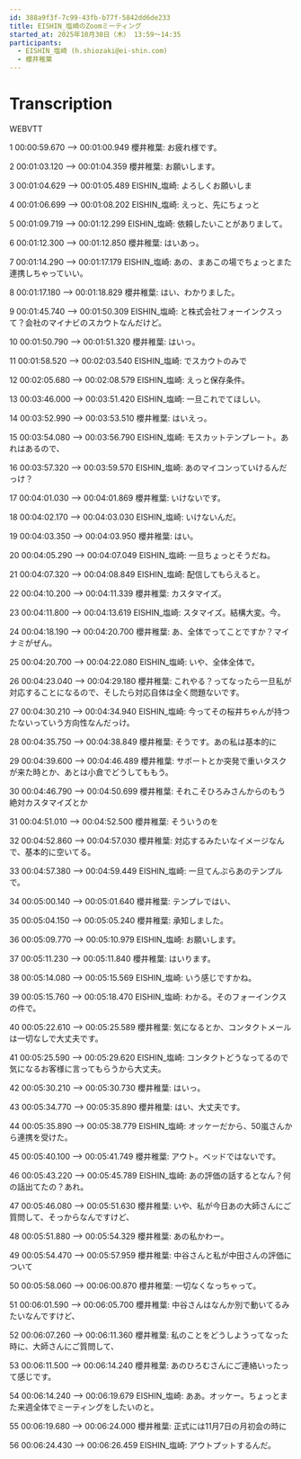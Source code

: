 ```yaml
---
id: 388a9f3f-7c99-43fb-b77f-5842dd6de233
title: EISHIN_塩崎のZoomミーティング
started_at: 2025年10月30日（木） 13:59〜14:35
participants:
  - EISHIN_塩崎 (h.shiozaki@ei-shin.com)
  - 櫻井稚葉
---
```


# Transcription

WEBVTT

1
00:00:59.670 --> 00:01:00.949
櫻井稚葉: お疲れ様です。

2
00:01:03.120 --> 00:01:04.359
櫻井稚葉: お願いします。

3
00:01:04.629 --> 00:01:05.489
EISHIN_塩崎: よろしくお願いしま

4
00:01:06.699 --> 00:01:08.202
EISHIN_塩崎: えっと、先にちょっと

5
00:01:09.719 --> 00:01:12.299
EISHIN_塩崎: 依頼したいことがありまして。

6
00:01:12.300 --> 00:01:12.850
櫻井稚葉: はいあっ。

7
00:01:14.290 --> 00:01:17.179
EISHIN_塩崎: あの、まあこの場でちょっとまた連携しちゃっていい。

8
00:01:17.180 --> 00:01:18.829
櫻井稚葉: はい、わかりました。

9
00:01:45.740 --> 00:01:50.309
EISHIN_塩崎: と株式会社フォーインクスって？会社のマイナビのスカウトなんだけど。

10
00:01:50.790 --> 00:01:51.320
櫻井稚葉: はいっ。

11
00:01:58.520 --> 00:02:03.540
EISHIN_塩崎: でスカウトのみで

12
00:02:05.680 --> 00:02:08.579
EISHIN_塩崎: えっと保存条件。

13
00:03:46.000 --> 00:03:51.420
EISHIN_塩崎: 一旦これでてほしい。

14
00:03:52.990 --> 00:03:53.510
櫻井稚葉: はいえっ。

15
00:03:54.080 --> 00:03:56.790
EISHIN_塩崎: モスカットテンプレート。あれはあるので、

16
00:03:57.320 --> 00:03:59.570
EISHIN_塩崎: あのマイコンっていけるんだっけ？

17
00:04:01.030 --> 00:04:01.869
櫻井稚葉: いけないです。

18
00:04:02.170 --> 00:04:03.030
EISHIN_塩崎: いけないんだ。

19
00:04:03.350 --> 00:04:03.950
櫻井稚葉: はい。

20
00:04:05.290 --> 00:04:07.049
EISHIN_塩崎: 一旦ちょっとそうだね。

21
00:04:07.320 --> 00:04:08.849
EISHIN_塩崎: 配信してもらえると。

22
00:04:10.200 --> 00:04:11.339
櫻井稚葉: カスタマイズ。

23
00:04:11.800 --> 00:04:13.619
EISHIN_塩崎: スタマイズ。結構大変。今。

24
00:04:18.190 --> 00:04:20.700
櫻井稚葉: あ、全体でってことですか？マイナミがぜん。

25
00:04:20.700 --> 00:04:22.080
EISHIN_塩崎: いや、全体全体で。

26
00:04:23.040 --> 00:04:29.180
櫻井稚葉: これやる？ってなったら一旦私が対応することになるので、そしたら対応自体は全く問題ないです。

27
00:04:30.210 --> 00:04:34.940
EISHIN_塩崎: 今ってその桜井ちゃんが持つたないっていう方向性なんだっけ。

28
00:04:35.750 --> 00:04:38.849
櫻井稚葉: そうです。あの私は基本的に

29
00:04:39.600 --> 00:04:46.489
櫻井稚葉: サポートとか突発で重いタスクが来た時とか、あとは小倉でどうしてももう。

30
00:04:46.790 --> 00:04:50.699
櫻井稚葉: それこそひろみさんからのもう絶対カスタマイズとか

31
00:04:51.010 --> 00:04:52.500
櫻井稚葉: そういうのを

32
00:04:52.860 --> 00:04:57.030
櫻井稚葉: 対応するみたいなイメージなんで、基本的に空いてる。

33
00:04:57.380 --> 00:04:59.449
EISHIN_塩崎: 一旦てんぷらあのテンプルで。

34
00:05:00.140 --> 00:05:01.640
櫻井稚葉: テンプレではい、

35
00:05:04.150 --> 00:05:05.240
櫻井稚葉: 承知しました。

36
00:05:09.770 --> 00:05:10.979
EISHIN_塩崎: お願いします。

37
00:05:11.230 --> 00:05:11.840
櫻井稚葉: はいります。

38
00:05:14.080 --> 00:05:15.569
EISHIN_塩崎: いう感じですかね。

39
00:05:15.760 --> 00:05:18.470
EISHIN_塩崎: わかる。そのフォーインクスの件で。

40
00:05:22.610 --> 00:05:25.589
櫻井稚葉: 気になるとか、コンタクトメールは一切なしで大丈夫です。

41
00:05:25.590 --> 00:05:29.620
EISHIN_塩崎: コンタクトどうなってるので気になるお客様に言ってもらうから大丈夫。

42
00:05:30.210 --> 00:05:30.730
櫻井稚葉: はいっ。

43
00:05:34.770 --> 00:05:35.890
櫻井稚葉: はい、大丈夫です。

44
00:05:35.890 --> 00:05:38.779
EISHIN_塩崎: オッケーだから、50嵐さんから連携を受けた。

45
00:05:40.100 --> 00:05:41.749
櫻井稚葉: アウト。ベッドではないです。

46
00:05:43.220 --> 00:05:45.789
EISHIN_塩崎: あの評価の話するとなん？何の話出てたの？あれ。

47
00:05:46.080 --> 00:05:51.630
櫻井稚葉: いや、私が今日あの大師さんにご質問して、そっからなんですけど、

48
00:05:51.880 --> 00:05:54.329
櫻井稚葉: あの私かわー。

49
00:05:54.470 --> 00:05:57.959
櫻井稚葉: 中谷さんと私が中田さんの評価について

50
00:05:58.060 --> 00:06:00.870
櫻井稚葉: 一切なくなっちゃって。

51
00:06:01.590 --> 00:06:05.700
櫻井稚葉: 中谷さんはなんか別で動いてるみたいなんですけど、

52
00:06:07.260 --> 00:06:11.360
櫻井稚葉: 私のことをどうしようってなった時に、大師さんにご質問して、

53
00:06:11.500 --> 00:06:14.240
櫻井稚葉: あのひろむさんにご連絡いったって感じです。

54
00:06:14.240 --> 00:06:19.679
EISHIN_塩崎: ああ。オッケー。ちょっとまた来週全体でミーティングをしたいのと。

55
00:06:19.680 --> 00:06:24.000
櫻井稚葉: 正式には11月7日の月初会の時に

56
00:06:24.430 --> 00:06:26.459
EISHIN_塩崎: アウトプットするんだ。


